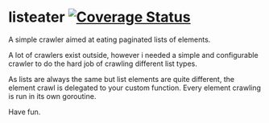 # listeater [![Coverage Status](https://coveralls.io/repos/github/peterdeka/listeater/badge.svg?branch=master)](https://coveralls.io/github/peterdeka/listeater?branch=master)
A simple crawler aimed at eating paginated lists of elements.

A lot of crawlers exist outside, however i needed a simple and configurable crawler to do the hard job of crawling different list types. 

As lists are always the same but list elements are quite different, the element crawl is delegated to your custom function. Every element crawling is run in its own goroutine.

Have fun.